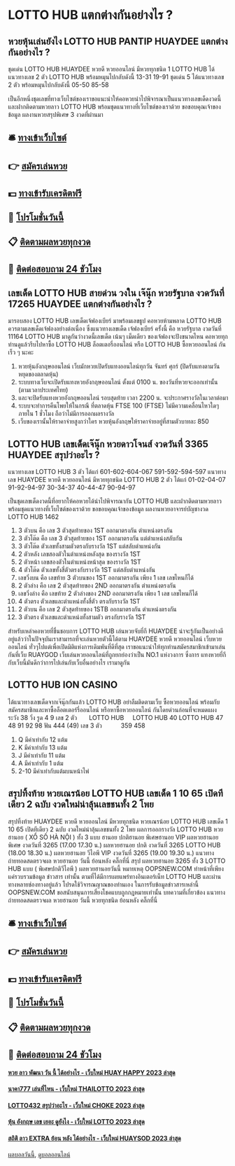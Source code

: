 # LOTTO HUB แตกต่างกันอย่างไร ?
## หวยหุ้นเล่นยังไง LOTTO HUB PANTIP HUAYDEE แตกต่างกันอย่างไร ?
ชุดเด่น LOTTO HUB HUAYDEE หวยดี หวยออนไลน์ มีหวยทุกชนิด 1 LOTTO HUB ได้แนวทางเลข 2 ตัว LOTTO HUB พร้อมหมุนไปกลับดังนี้
13-31
19-91
ชุดเด่น 5 ได้แนวทางเลข 2 ตัว พร้อมหมุนไปกลับดังนี้
05-50
85-58

เป็นอีกหนึ่งชุดเลขที่ทางเว็บไซต์ของเราขอแนะนำให้คอหวยนำไปพิจารณาเป็นแนวทางเลขเด็ดงวดนี้ และฝากติดตามหวยลาว LOTTO HUB พร้อมชุดแนวทางที่เว็บไซต์ของเราด้วย
ขอขอบคุณเจ้าของข้อมูล
ผลงานหวยสรุปพิเศษ 3 งวดที่ผ่านมา

## 🛎 [ทางเข้าเว็บไซต์](https://bit.ly/3BG5bNw)
## 👉 [สมัครเล่นหวย](https://bit.ly/3BG5bNw)
## 💵 [ทางเข้ารับเครดิตฟรี](https://bit.ly/3C3mvgS)
## 👑 [โปรโมชั่นวันนี้](https://bit.ly/3C3mvgS)
## 📋 [ติดตามผลหวยทุกงวด](https://bit.ly/3C3mvgS)
## 📱 [ติดต่อสอบถาม 24 ชัวโมง](https://bit.ly/3C3mvgS)

## เลขเด็ด LOTTO HUB สายด่วน วงใน เจ๊นุ๊ก หวยรัฐบาล งวดวันที่ 17265 HUAYDEE แตกต่างกันอย่างไร ?
มารอบสอง LOTTO HUB เลขเด็ดเจ้ฟองเบียร์ มาพร้อมเลขธูป คอหวยห้ามพลาด LOTTO HUB ควรตามเลขเด็ดเจ้ฟองอย่างต่อเนื่อง ซึ่งแนวทางเลขเด็ด เจ้ฟองเบียร์ ครั้งนี้ คือ หวยรัฐบาล งวดวันที่ 11164 LOTTO HUB มาดูกันว่างวดนี้เลขเด็ด เน้นๆ เม็ดเดียว ของเจ้ฟองจะปังขนาดไหน คอหวยทุกท่านดูแล้วรีบไปหาซื้อ LOTTO HUB ล็อตเตอรี่ออนไลน์ หรือ LOTTO HUB ซื้อหวยออนไลน์ กันเร็ว ๆ นะคะ
1. หวยหุ้นอังกฤษออนไลน์ เว็บมักหวยเปิดรับแทงออนไลน์ทุกวัน จันทร์ ศุกร์ (ปิดรับแทงตามวันหยุดของตลาดหุ้น)
2. ระบบทางเว็บจะเปิดรับแทงหวยอังกฤษออนไลน์ ตั้งแต่ 0100 น. ของวันที่หวยจะออกเท่านั้น (ตามเวลาประเทศไทย)
3. และจะปิดรับแทงหวยอังกฤษออนไลน์ รอบสุดท้าย เวลา 2200 น. จะประกาศรางวัลในเวลาต่อมา
4. ระบบจะทำการคืนโพยให้ในกรณี ที่ตลาดหุ้น FTSE 100 (FTSE) ไม่มีความเคลื่อนไหวใดๆ ภายใน 1 ชั่วโมง ถือว่าไม่มีการออกผลรางวัล
5. เว็บของเรานั้นให้ราคาจ่ายสูงกว่าใคร หวยหุ้นอังกฤษให้ราคาจ่ายอยู่ที่สามตัวบาทละ 850

## LOTTO HUB เลขเด็ดเจ๊นุ๊ก หวยดาวโจนส์ งวดวันที่ 3365 HUAYDEE สรุปว่าอะไร ?
แนวทางเลข LOTTO HUB 3 ตัว ได้แก่
601-602-604-067
591-592-594-597
แนวทางเลข HUAYDEE หวยดี หวยออนไลน์ มีหวยทุกชนิด LOTTO HUB 2 ตัว ได้แก่
01-02-04-07
91-92-94-97
30-34-37
40-44-47
90-94-97

เป็นชุดเลขเด็ดงวดนี้ที่อยากให้คอหวยได้นำไปพิจารณากัน LOTTO HUB และฝากติดตามหวยลาว พร้อมชุดแนวทางที่เว็บไซต์ของเราด้วย
ขอขอบคุณเจ้าของข้อมูล
ผลงานหวยอาจารย์บัญชางวด LOTTO HUB 1462
1. 3 ตัวบน คือ เลข 3 ตัวสุดท้ายของ 1ST ออกมาตรงกัน ตำแหน่งตรงกัน
2. 3 ตัวโต๊ด คือ เลข 3 ตัวสุดท้ายของ 1ST ออกมาตรงกัน แต่ตำแหน่งสลับกัน
3. 3 ตัวโต๊ด ตัวเลขทั้งสามตัวตรงกับรางวัล 1ST แต่สลับตำแหน่งกัน
4. 2 ตัวหลัง เลขสองตัวในตำแหน่งหลังสุด ของรางวัล 1ST
5. 2 ตัวหน้า เลขสองตัวในตำแหน่งหน้าสุด ของรางวัล 1ST
6. 4 ตัวโต๊ด ตัวเลขทั้งสี่ตัวตรงกับรางวัล 1ST แต่สลับตำแหน่งกัน
7. เลขวิ่งบน คือ เลขท้าย 3 ตัวบนของ 1ST ออกมาตรงกัน เพียง 1 เลข เลขไหนก็ได้
8. 2 ตัวล่าง คือ เลข 2 ตัวสุดท้ายของ 2ND ออกมาตรงกัน ตำแหน่งตรงกัน
9. เลขวิ่งล่าง คือ เลขท้าย 2 ตัวล่างของ 2ND ออกมาตรงกัน เพียง 1 เลข เลขไหนก็ได้
10. 4 ตัวตรง ตัวเลขและตำแหน่งทั้งสี่ตัว ตรงกับรางวัล 1ST
11. 2 ตัวบน คือ เลข 2 ตัวสุดท้ายของ 1STB ออกมาตรงกัน ตำแหน่งตรงกัน
12. 3 ตัวตรง ตัวเลขและตำแหน่งทั้งสามตัว ตรงกับรางวัล 1ST

สำหรับเหล่าคอหวยที่ชื่นชอบการ LOTTO HUB เล่นหวยจับยี่กี HUAYDEE น่าจะรู้กันเป็นอย่างดีอยู่แล้วว่าในปัจจุบันเราสามารถที่จะเล่นหวยตัวนี้ได้ตาม HUAYDEE หวยดี หวยออนไลน์ เว็บหวยออนไลน์ ทั่วๆไปแต่เพื่อเปิดมิติแห่งการเดิมพันที่ดีที่สุด เราขอแนะนำให้ทุกท่านสมัครสมาชิกเข้ามาเล่นกันที่เว็บ RUAYGOD เว็บเล่นหวยออนไลน์ที่ถูกยกย่องว่าเป็น NO.1 แห่งวงการ ซึ่งการ แทงหวยยี่กี กับเว็บนี้มันดีกว่าการไปเล่นกับเว็บอื่นอย่างไร เรามาดูกัน

## LOTTO HUB ION CASINO
ได้แนวทางเลขเด็ดจากเจ๊นุ๊กกันแล้ว LOTTO HUB อย่าลืมติดตามเว็บ ซื้อหวยออนไลน์ พร้อมกับสมัครสมาชิกและหาซื้อล็อตเตอร์รี่ออนไลน์ หรือหาซื้อหวยออนไลน์ กันโดยด่วนก่อนที่จะหมดแผง
ระวัง 38
วิ่ง รูด 4 9
เลข 2 ตัว       LOTTO HUB     LOTTO HUB 40 LOTTO HUB 47 48 91 92 98
ฟัน 444 (49)
เลข 3 ตัว           359 458
1. Q มีค่าเท่ากับ 12 แต้ม
2. K มีค่าเท่ากับ 13 แต้ม
3. J มีค่าเท่ากับ 11 แต้ม
4. A มีค่าเท่ากับ 1 แต้ม
5. 2-10 มีค่าเท่ากับแต้มบนหน้าไพ่

## สรุปทิ้งท้าย หวยเณรน้อย LOTTO HUB เลขเด็ด 1 10 65 เปิดทีเดียว 2 ฉบับ งวดใหม่น่าลุ้นเลขชนทั้ง 2 โพย
สรุปทิ้งท้าย HUAYDEE หวยดี หวยออนไลน์ มีหวยทุกชนิด หวยเณรน้อย LOTTO HUB เลขเด็ด 1 10 65 เปิดทีเดียว 2 ฉบับ งวดใหม่น่าลุ้นเลขชนทั้ง 2 โพย ผลการออกรางวัล LOTTO HUB หวยฮานอย ( XỔ SỐ HÀ NỘI ) ทั้ง 3 แบบ ฮานอย ปกติฮานอย พิเศษฮานอย VIP
ผลหวยฮานอย พิเศษ งวดวันที่ 3265 (17.00 17.30 น.)
ผลหวยฮานอย ปกติ งวดวันที่ 3265 LOTTO HUB (18.00 18.30 น.)
ผลหวยฮานอย วีไอพี VIP งวดวันที่ 3265 (19.00 19.30 น.)
 แนวทางถ่ายทอดสดตรวจผล หวยฮานอย วันนี้ ย้อนหลัง คลิ๊กที่นี่ 
สรุป ผลหวยฮานอย 3265 ทั้ง 3 LOTTO HUB แบบ ( พิเศษปกติวีไอพี ) ผลหวยฮานอยวันนี้
หมายเหตุ OOPSNEW.COM ทำหน้าที่เพียงแค่รวบรวมข้อมูล ข่าวสาร เท่านั้น ตามที่ได้มีการเผยแพร่ทางอินเตอร์เน็ท LOTTO HUB และผ่านทางหลายช่องทางอยู่แล้ว โปรดใช้วิจารณญาณของท่านเอง ในการรับข้อมูลข่าวสารเหล่านี้ OOPSNEW.COM ขอสนับสนุนการเสี่ยงโชคแบบถูกกฎหมายเท่านั้น
บทความที่เกี่ยวข้อง
แนวทางถ่ายทอดสดตรวจผล หวยฮานอย วันนี้ หวยทุกชนิด ย้อนหลัง คลิ๊กที่นี่

## 🛎 [ทางเข้าเว็บไซต์](https://bit.ly/3BG5bNw)
## 👉 [สมัครเล่นหวย](https://bit.ly/3BG5bNw)
## 💵 [ทางเข้ารับเครดิตฟรี](https://bit.ly/3C3mvgS)
## 👑 [โปรโมชั่นวันนี้](https://bit.ly/3C3mvgS)
## 📋 [ติดตามผลหวยทุกงวด](https://bit.ly/3C3mvgS)
## 📱 [ติดต่อสอบถาม 24 ชัวโมง](https://bit.ly/3C3mvgS)

#### [หวย ลาว พัฒนา วัน นี้ ได้อย่างไร - เว็บใหม่ HUAY HAPPY 2023 ล่าสุด](https://atom.io/themes/หวย%20ลาว%20พัฒนา%20วัน%20นี้%20ได้อย่างไร%20-%20เว็บใหม่%20huay%20happy%202023%20ล่าสุด)
#### [นาคา777 เล่นที่ไหน - เว็บใหม่ THAILOTTO 2023 ล่าสุด](https://atom.io/themes/นาคา777%20เล่นที่ไหน%20-%20เว็บใหม่%20thailotto%202023%20ล่าสุด)
#### [LOTTO432 สรุปว่าอะไร - เว็บใหม่ CHOKE 2023 ล่าสุด](https://atom.io/themes/lotto432%20สรุปว่าอะไร%20-%20เว็บใหม่%20choke%202023%20ล่าสุด)
#### [หุ้น อังกฤษ เลข เยอะ ดูยังไง - เว็บใหม่ LOTTO 2023 ล่าสุด](https://atom.io/themes/หุ้น%20อังกฤษ%20เลข%20เยอะ%20ดูยังไง%20-%20เว็บใหม่%20lotto%202023%20ล่าสุด)
#### [สถิติ ลาว EXTRA ย้อน หลัง ได้อย่างไร - เว็บใหม่ HUAYSOD 2023 ล่าสุด](https://atom.io/themes/สถิติ%20ลาว%20extra%20ย้อน%20หลัง%20ได้อย่างไร%20-%20เว็บใหม่%20huaysod%202023%20ล่าสุด)

[ผลบอลวันนี้](https://siamsport.tv "ผลบอลวันนี้"), [ดูบอลออนไลน์](https://siamsport.tv/ดูบอลสด "ดูบอลออนไลน์")